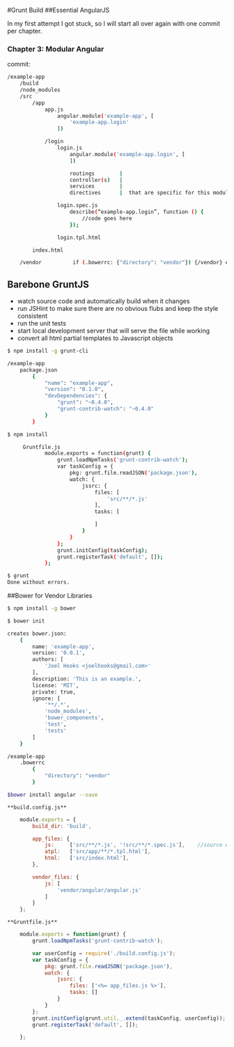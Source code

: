 #Grunt Build
##Essential AngularJS

In my first attempt I got stuck, so I will start all over again with one commit per chapter.

### Chapter 3: Modular Angular
commit:

```sh
/example-app
    /build
    /node_modules
    /src
        /app
            app.js
                angular.module('example-app', [
                    'example-app.login'
                ])

            /login
                login.js
                    angular.module('example-app.login', [
                    ])

                    routings	    |
                    controller(s)   |
                    services        |
                    directives      |  that are specific for this module

                login.spec.js						                    loginSpec.js		??
                    describe(“example-app.login”, function () {
                        //code goes here
                    });

                login.tpl.html						                    loginTemplate.html	??

        index.html

    /vendor          if (.bowerrc: {"directory": "vendor"}) {/vendor} else {/bower_components}


```

## Barebone GruntJS
- watch source code and automatically build when it changes
- run JSHint to make sure there are no obvious flubs and keep the style consistent
- run the unit tests
- start local development server that will serve the file while working
- convert all html partial templates to Javascript objects
 
```sh
$ npm install -g grunt-cli

/example-app 
	package.json
        {
            "name": "example-app",
            "version": "0.1.0",
            "devDependencies": {
                "grunt": "~0.4.0",
                "grunt-contrib-watch": "~0.4.0"
            }
        }

$ npm install

     Gruntfile.js
            module.exports = function(grunt) {
                grunt.loadNpmTasks('grunt-contrib-watch');
                var taskConfig = {
                    pkg: grunt.file.readJSON('package.json'),
                    watch: {
                        jssrc: {
                            files: [
                                'src/**/*.js'
                            ],
                            tasks: [

                            ]
                        }
                    }
                };
                grunt.initConfig(taskConfig);
                grunt.registerTask('default', []);
            };

$ grunt
Done without errors.
```

##Bower for Vendor Libraries
```sh
$ npm install -g bower

$ bower init

creates bower.json:
    {
        name: 'example-app',
        version: '0.0.1',
        authors: [
            'Joel Hooks <joelhooks@gmail.com>'
        ],
        description: 'This is an example.',
        license: 'MIT',
        private: true,
        ignore: [
            '**/.*',
            'node_modules',
            'bower_components',
            'test',
            'tests'
        ]
    }

/example-app
    .bowerrc
        {
            "directory": "vendor"
        }

$bower install angular --save
```
    **build.config.js**
```js
    module.exports = {
        build_dir: 'build',

        app_files: {
            js:     ['src/**/*.js', '!src/**/*.spec.js'],    //source w/o specs
            atpl:   ['src/app/**/*.tpl.html'],
            html:   ['src/index.html'],
        },

        vendor_files: {
            js: [
                'vendor/angular/angular.js'
            ]
        }
    };
```
    **Gruntfile.js**
```js
    module.exports = function(grunt) {
        grunt.loadNpmTasks('grunt-contrib-watch');

        var userConfig = require('./build.config.js');                  // userConfig
        var taskConfig = {
            pkg: grunt.file.readJSON('package.json'),
            watch: {
                jssrc: {
                    files: ['<%= app_files.js %>'],                        // app_files
                    tasks: []
                }
            }
        };
        grunt.initConfig(grunt.util._.extend(taskConfig, userConfig));  // userConfig
        grunt.registerTask('default', []);

    };
```
